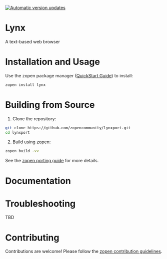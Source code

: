 [![Automatic version updates](https://github.com/ZOSOpenTools/lynxport/actions/workflows/bump.yml/badge.svg)](https://github.com/ZOSOpenTools/lynxport/actions/workflows/bump.yml)

# Lynx

A text-based web browser

# Installation and Usage

Use the zopen package manager ([QuickStart Guide](https://zopen.community/#/Guides/QuickStart)) to install:
```bash
zopen install lynx
```

# Building from Source

1. Clone the repository:
```bash
git clone https://github.com/zopencommunity/lynxport.git
cd lynxport
```
2. Build using zopen:
```bash
zopen build -vv
```

See the [zopen porting guide](https://zopen.community/#/Guides/Porting) for more details.

# Documentation


# Troubleshooting
TBD

# Contributing
Contributions are welcome! Please follow the [zopen contribution guidelines](https://github.com/zopencommunity/meta/blob/main/CONTRIBUTING.md).
